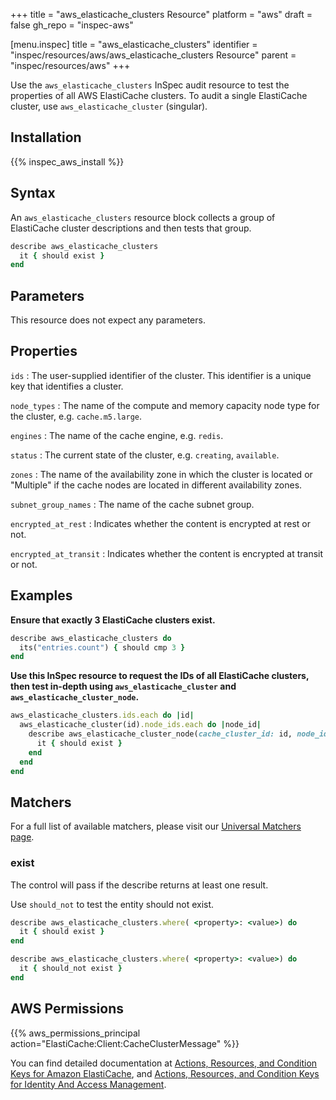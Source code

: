 +++
title = "aws_elasticache_clusters Resource"
platform = "aws"
draft = false
gh_repo = "inspec-aws"

[menu.inspec]
title = "aws_elasticache_clusters"
identifier = "inspec/resources/aws/aws_elasticache_clusters Resource"
parent = "inspec/resources/aws"
+++

Use the `aws_elasticache_clusters` InSpec audit resource to test the properties of all AWS ElastiCache clusters. To audit a single ElastiCache cluster, use `aws_elasticache_cluster` (singular).

## Installation

{{% inspec_aws_install %}}

## Syntax

An `aws_elasticache_clusters` resource block collects a group of ElastiCache cluster descriptions and then tests that group.

```ruby
describe aws_elasticache_clusters
  it { should exist }
end   
```

## Parameters

This resource does not expect any parameters.

## Properties

`ids`
: The user-supplied identifier of the cluster. This identifier is a unique key that identifies a cluster.

`node_types`
: The name of the compute and memory capacity node type for the cluster, e.g. `cache.m5.large`.

`engines`
: The name of the cache engine, e.g. `redis`.

`status`
: The current state of the cluster, e.g. `creating`, `available`.

`zones`
: The name of the availability zone in which the cluster is located or "Multiple" if the cache nodes are located in different availability zones.

`subnet_group_names`
: The name of the cache subnet group.

`encrypted_at_rest`
: Indicates whether the content is encrypted at rest or not.

`encrypted_at_transit`
: Indicates whether the content is encrypted at transit or not.

## Examples

**Ensure that exactly 3 ElastiCache clusters exist.**

```ruby
describe aws_elasticache_clusters do
  its("entries.count") { should cmp 3 }
end
```

**Use this InSpec resource to request the IDs of all ElastiCache clusters, then test in-depth using `aws_elasticache_cluster` and `aws_elasticache_cluster_node`.**

```ruby
aws_elasticache_clusters.ids.each do |id|
  aws_elasticache_cluster(id).node_ids.each do |node_id|
    describe aws_elasticache_cluster_node(cache_cluster_id: id, node_id: node_id) do
      it { should exist }
    end
  end
end
```

## Matchers

For a full list of available matchers, please visit our [Universal Matchers page](https://www.inspec.io/docs/reference/matchers/). 

### exist

The control will pass if the describe returns at least one result.

Use `should_not` to test the entity should not exist.

```ruby
describe aws_elasticache_clusters.where( <property>: <value>) do
  it { should exist }
end
```

```ruby
describe aws_elasticache_clusters.where( <property>: <value>) do
  it { should_not exist }
end
```

## AWS Permissions

{{% aws_permissions_principal action="ElastiCache:Client:CacheClusterMessage" %}}

You can find detailed documentation at [Actions, Resources, and Condition Keys for Amazon ElastiCache](https://docs.aws.amazon.com/IAM/latest/UserGuide/list_amazonelasticache.html), and [Actions, Resources, and Condition Keys for Identity And Access Management](https://docs.aws.amazon.com/IAM/latest/UserGuide/list_identityandaccessmanagement.html).